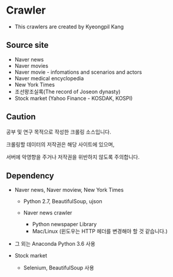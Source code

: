 # Crawler
* This crawlers are created by Kyeongpil Kang

## Source site
* Naver news
* Naver movies
* Naver movie - infomations and scenarios and actors
* Naver medical encyclopedia
* New York Times
* 조선왕조실록(The record of Joseon dynasty)
* Stock market (Yahoo Finance - KOSDAK, KOSPI)


## Caution
공부 및 연구 목적으로 작성한 크롤링 소스입니다.

크롤링할 데이터의 저작권은 해당 사이트에 있으며,
	
서버에 악영향을 주거나 저작권을 위반하지 않도록 주의합니다.

	
## Dependency

- Naver news, Naver moview, New York Times
    - Python 2.7, BeautifulSoup, ujson

    - Naver news crawler
        - Python newspaper Library
        - Mac/Linux (윈도우는 HTTP 헤더를 변경해야 할 것 같습니다.)

- 그 외는 Anaconda Python 3.6 사용

- Stock market
    - Selenium, BeautifulSoup 사용
